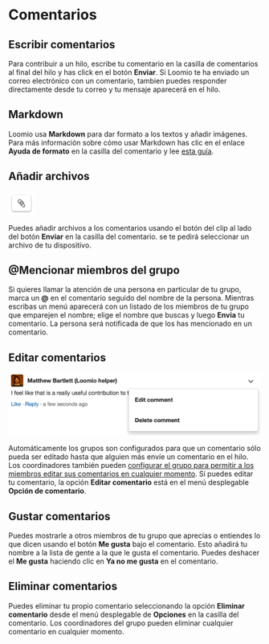 # Comentarios

## Escribir comentarios

Para contribuir a un hilo, escribe tu comentario en la casilla de comentarios al final del hilo y has click en el botón **Enviar**. Si Loomio te ha enviado un correo electrónico con un comentario, tambien puedes responder directamente desde tu correo y tu mensaje aparecerá en el hilo.

## Markdown

Loomio usa **Markdown** para dar formato a los textos y añadir imágenes. Para más información sobre cómo usar Markdown has clic en el enlace **Ayuda de formato** en la casilla del comentario y lee [esta guía](https://loomio.org/markdown).

## Añadir archivos

<img class="screenshot" alt="Attachment icon" src="attachment_icon.png" />

Puedes añadir archivos a los comentarios usando el botón del clip al lado del botón **Enviar** en la casilla del comentario. se te pedirá seleccionar un archivo de tu dispositivo.

## @Mencionar miembros del grupo

Si quieres llamar la atención de una persona en particular de tu grupo, marca un **@** en el comentario seguido del nombre de la persona. Mientras escribas un menú aparecerá con un listado de los miembros de tu grupo que emparejen el nombre; elige el nombre que buscas y luego **Envia** tu comentario. La persona será notificada de que los has mencionado en un comentario.

## Editar comentarios

<img class="screenshot" alt="Comment options dropdown" src="edit_comment.png" />

Automáticamente los grupos son configurados para que un comentario sólo pueda ser editado hasta que alguien más envíe un comentario en el hilo. Los coordinadores también pueden [configurar el grupo para permitir a los miembros editar sus comentarios en cualquier momento](group_settings.html#group-permissions-%E2%80%93-what-can-members-do). Si puedes editar tu comentario, la opción **Editar comentario** está en el menú desplegable **Opción de comentario**.

## Gustar comentarios

Puedes mostrarle a otros miembros de tu grupo que aprecias o entiendes lo que dicen usando el botón **Me gusta** bajo el comentario. Esto añadirá tu nombre a la lista de gente a la que le gusta el comentario. Puedes deshacer el **Me gusta** haciendo clic en **Ya no me gusta** en el comentario.

## Eliminar comentarios

Puedes eliminar tu propio comentario seleccionando la opción **Eliminar comentario** desde el menú desplegable de **Opciones** en la casilla del comentario. Los coordinadores del grupo pueden eliminar cualquier comentario en cualquier momento.
